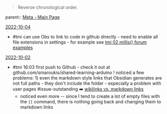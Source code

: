 > Reverse chronological order. 

parent:: [Meta - Main Page](Meta%20-%20Main%20Page.md)

[2022-10-04](2022-10-04)
- #tmi can use Obs to link to code in github directly - need to enable all file extensions in settings - for example see [tmi 02 millis() forum examples](Personal%20Folders/that_marouk_ish%20(Spencer)/code/tmi%2002%20millis()%20forum%20examples/tmi%2002%20millis()%20forum%20examples.md)

[2022-10-02](2022-10-02)
- #tmi 16:03 first push to Github - check it out at github.com/smaroukis/shared-learning-arduino ! noticed a few problems: 1) even the markdown style links that Obsidian generates are not full paths - they don't include the folder - especially a problem with user pages #issue-outstanding ➡️  [wikilinks vs. markdown links](wikilinks%20vs.%20markdown%20links.md)
	- noticed even more -- since I tend to create a lot of empty  files with  the `[[`  command, there is nothing going back and changing them to markdown links 